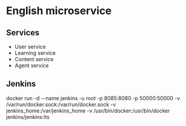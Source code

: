 # English microservice

## Services
- User service
- Learning service
- Content service
- Agent service
## Jenkins
docker run -d --name jenkins -u root -p 8085:8080 -p 50000:50000 -v /var/run/docker.sock:/var/run/docker.sock -v jenkins_home:/var/jenkins_home -v /usr/bin/docker:/usr/bin/docker jenkins/jenkins:lts  